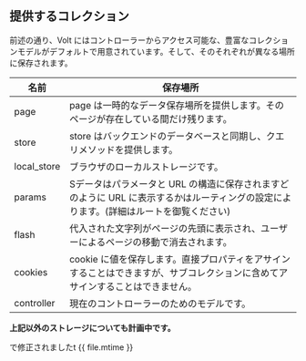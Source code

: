 ## 提供するコレクション

前述の通り、Volt にはコントローラーからアクセス可能な、豊富なコレクションモデルがデフォルトで用意されています。そして、そのそれぞれが異なる場所に保存されます。

| 名前        | 保存場所                                                  |
|-------------|--------------------------------------------------------------------|
| page        | page は一時的なデータ保存場所を提供します。そのページが存在している間だけ残ります。|
| store       | store はバックエンドのデータベースと同期し、クエリメソッドを提供します。|
| local_store | ブラウザのローカルストレージです。|
| params      | Sデータはパラメータと URL の構造に保存されますどのように URL に表示するかはルーティングの設定によります。(詳細はルートを御覧ください) |
| flash         | 代入された文字列がページの先頭に表示され、ユーザーによるページの移動で消去されます。|
| cookies     | cookie に値を保存します。直接プロパティをアサインすることはできますが、サブコレクションに含めてアサインすることはできません。|
| controller  | 現在のコントローラーのためのモデルです。|

**上記以外のストレージについても計画中です。**

で修正されましたt {{ file.mtime }}
